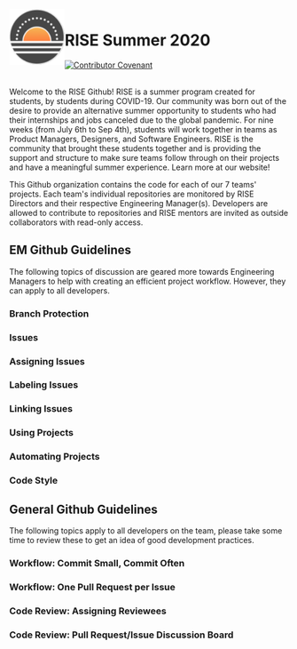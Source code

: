 <img src="./images/rise-icon-circle.svg" align=left width=100 alt="RISE logo">

# RISE Summer 2020

[![Contributor Covenant](https://img.shields.io/badge/Contributor%20Covenant-v2.0%20adopted-ff69b4.svg)](code-of-conduct.md)

<br>
Welcome to the RISE Github! RISE is a summer program created for students, by students during COVID-19. Our community was born out of the desire to provide an alternative summer opportunity to students who had their internships and jobs canceled due to the global pandemic. For nine weeks (from July 6th to Sep 4th), students will work together in teams as Product Managers, Designers, and Software Engineers. RISE is the community that brought these students together and is providing the support and structure to make sure teams follow through on their projects and have a meaningful summer experience. Learn more at our <a ref="risesummer2020.org">website</a>!

This Github organization contains the code for each of our 7 teams' projects. Each team's individual repositories are monitored by RISE Directors and their respective Engineering Manager(s). Developers are allowed to contribute to repositories and RISE mentors are invited as outside collaborators with read-only access.

## EM Github Guidelines

The following topics of discussion are geared more towards Engineering Managers to help with creating an efficient project workflow. However, they can apply to all developers.

### Branch Protection

### Issues

### Assigning Issues

### Labeling Issues

### Linking Issues

### Using Projects

### Automating Projects

### Code Style

## General Github Guidelines

The following topics apply to all developers on the team, please take some time to review these to get an idea of good development practices.

### Workflow: Commit Small, Commit Often

### Workflow: One Pull Request per Issue

### Code Review: Assigning Reviewees

### Code Review: Pull Request/Issue Discussion Board
